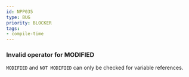 ```yaml
---
id: NPP035
type: BUG
priority: BLOCKER
tags:
- compile-time
---
```


### Invalid operator for MODIFIED

`MODIFIED` and `NOT MODIFIED` can only be checked for variable references.

